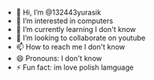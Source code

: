 - 👋 Hi, I’m @132443yurasik
- 👀 I’m interested in computers
- 🌱 I’m currently learning I don't know 
- 💞️ I’m looking to collaborate on youtube 
- 📫 How to reach me I don't know 
- 😄 Pronouns: I don't know 
- ⚡ Fun fact: im love polish lamguage

<!---
132443yurasik/132443yurasik is a ✨ special ✨ repository because its `README.md` (this file) appears on your GitHub profile.
You can click the Preview link to take a look at your changes.
--->
